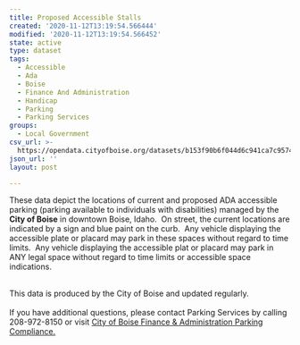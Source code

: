 ```yaml
---
title: Proposed Accessible Stalls
created: '2020-11-12T13:19:54.566444'
modified: '2020-11-12T13:19:54.566452'
state: active
type: dataset
tags:
  - Accessible
  - Ada
  - Boise
  - Finance And Administration
  - Handicap
  - Parking
  - Parking Services
groups:
  - Local Government
csv_url: >-
  https://opendata.cityofboise.org/datasets/b153f90b6f044d6c941ca7c95747fabb_1.csv?outSR=%7B%22latestWkid%22%3A3857%2C%22wkid%22%3A102100%7D
json_url: ''
layout: post

---
```

These data depict the locations of current and proposed ADA accessible parking (parking available to individuals with disabilities) managed by the<b> City of Boise</b> in downtown Boise, Idaho.  On street, the current locations are indicated by a sign and blue paint on the curb.  Any vehicle displaying the accessible plate or placard may park in these spaces without regard to time limits.  Any vehicle displaying the accessible plat or placard may park in ANY legal space without regard to time limits or accessible space indications.<div><br /><div><div>This data is produced by the City of Boise and updated regularly.</div></div><div><br /></div><div>If you have additional questions, please contact Parking Services by calling 208-972-8150 or visit <a href='https://dfa.cityofboise.org/parking-compliance/' rel='nofollow ugc' target='_blank'>City of Boise Finance &amp; Administration Parking Compliance.</a><br /></div><div><br /></div><div><br /></div></div>
